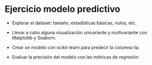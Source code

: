# Ejercicio modelo predictivo

- Explorar el dataset: tamaño, estadísticas básicas, nulos, etc.

- Llevar a cabo alguna visualización univariante y multivariante con Matplotlib y Seaborn.

- Crear un modelo con scikit-learn para predecir la columna tip.

- Evaluar la precisión del modelo con las métricas de regresión.
